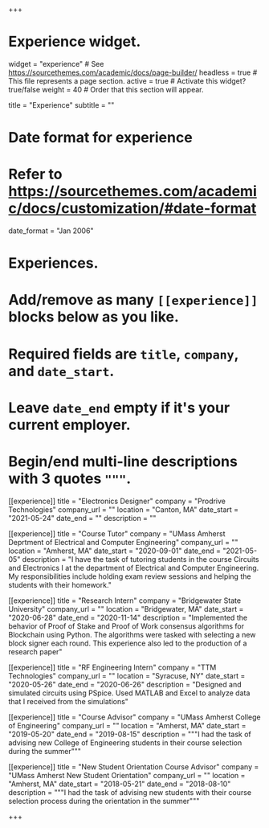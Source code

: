 +++
# Experience widget.
widget = "experience"  # See https://sourcethemes.com/academic/docs/page-builder/
headless = true  # This file represents a page section.
active = true  # Activate this widget? true/false
weight = 40  # Order that this section will appear.

title = "Experience"
subtitle = ""

# Date format for experience
#   Refer to https://sourcethemes.com/academic/docs/customization/#date-format
date_format = "Jan 2006"

# Experiences.
#   Add/remove as many `[[experience]]` blocks below as you like.
#   Required fields are `title`, `company`, and `date_start`.
#   Leave `date_end` empty if it's your current employer.
#   Begin/end multi-line descriptions with 3 quotes `"""`.

[[experience]]
title = "Electronics Designer"
company = "Prodrive Technologies"
company_url = ""
location = "Canton, MA"
date_start = "2021-05-24"
date_end = ""
description = ""


[[experience]]
title = "Course Tutor"
company = "UMass Amherst Deprtment of Electrical and Computer Engineering"
company_url = ""
location = "Amherst, MA"
date_start = "2020-09-01"
date_end = "2021-05-05"
description = "I have the task of tutoring students in the course Circuits and Electronics I at the department of Electrical and Computer Engineering. My responsibilities include holding exam review sessions and helping the students with their homework."



[[experience]]
  title = "Research Intern"
  company = "Bridgewater State University"
  company_url = ""
  location = "Bridgewater, MA"
  date_start = "2020-06-28"
  date_end = "2020-11-14"
  description = "Implemented the behavior of Proof of Stake and Proof of Work consensus algorithms for Blockchain using Python. The algorithms were tasked with selecting a new block signer each round. This experience also led to the production of a research paper"
  
[[experience]]
  title = "RF Engineering Intern"
  company = "TTM Technologies"
  company_url = ""
  location = "Syracuse, NY"
  date_start = "2020-05-26"
  date_end = "2020-06-26"
  description = "Designed and simulated circuits using PSpice. Used MATLAB and Excel to analyze data that I received from the simulations" 
  
[[experience]]
  title = "Course Advisor"
  company = "UMass Amherst College of Engineering"
  company_url = ""
  location = "Amherst, MA"
  date_start = "2019-05-20"
  date_end = "2019-08-15"
  description = """I had the task of advising new College of Engineering students in their course selection during the summer"""
  
[[experience]]
  title = "New Student Orientation Course Advisor"
  company = "UMass Amherst New Student Orientation"
  company_url = ""
  location = "Amherst, MA"
  date_start = "2018-05-21"
  date_end = "2018-08-10"
  description = """I had the task of advising new students with their course selection process during the orientation in the summer"""
  



+++
